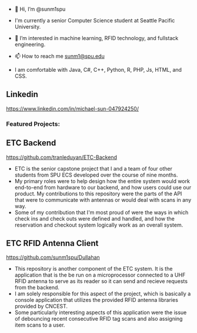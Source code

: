 - 👋 Hi, I’m @sunm1spu
- I'm currently a senior Computer Science student at Seattle Pacific University.
- 👀 I’m interested in machine learning, RFID technology, and fullstack engineering.
- 📫 How to reach me sunm1@spu.edu

- I am comfortable with Java, C#, C++, Python, R, PHP, Js, HTML, and CSS.

## Linkedin
https://www.linkedin.com/in/michael-sun-047924250/

### Featured Projects:
## ETC Backend
https://github.com/tranleduyan/ETC-Backend
- ETC is the senior capstone project that I and a team of four other students from SPU ECS developed over the course of nine months.
- My primary roles were to help design how the entire system would work end-to-end from hardware to our backend, and how users could use our product. My contributions to this repository were the parts of the API that were to communicate with antennas or would deal with scans in any way.
- Some of my contribution that I'm most proud of were the ways in which check ins and check outs were defined and handled, and how the reservation and checkout system logically work as an overall system.

## ETC RFID Antenna Client
https://github.com/sunm1spu/Dullahan
- This repository is another component of the ETC system. It is the application that is the be run on a microprocessor connected to a UHF RFID antenna to serve as its reader so it can send and recieve requests from the backend.
- I am solely responsible for this aspect of the project, which is basically a console application that utilizes the provided RFID antenna libraries provided by CNCEST.
- Some particularly interesting aspects of this application were the issue of debouncing recent consecutive RFID tag scans and also assigning item scans to a user.

<!---
sunm1spu/sunm1spu is a ✨ special ✨ repository because its `README.md` (this file) appears on your GitHub profile.
You can click the Preview link to take a look at your changes.
--->
